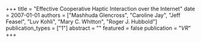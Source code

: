 +++
title = "Effective Cooperative Haptic Interaction over the Internet"
date = 2007-01-01
authors = ["Mashhuda Glencross", "Caroline Jay", "Jeff Feasel", "Luv Kohli", "Mary C. Whitton", "Roger J. Hubbold"]
publication_types = ["1"]
abstract = ""
featured = false
publication = "*VR*"
+++

